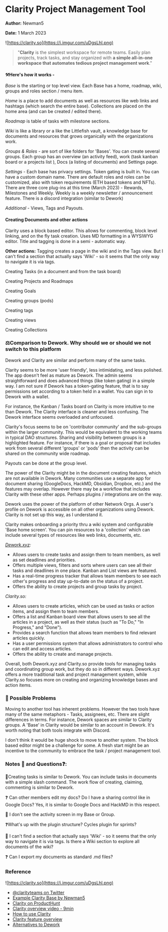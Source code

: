 # Clarity Project Management Tool

**Author:** Newman5

**Date:** 1 March 2023

![https://clarity.so](https://i.imgur.com/uDgsLhl.png)

> "**Clarity** is the simplest workspace for remote teams. Easily plan projects, track tasks, and stay organized with **a simple all-in-one workspace that automates tedious project management work**."

#### ⚒️Here's how it works -

_Base_ is the starting or top level view. Each Base has a home, roadmap, wiki, groups and roles section / menu item.

_Home_ is a place to add documents as well as resources like web links and hashtags (which search the entire base). Collections are placed on the home area (and can be created / edited there).

_Roadmap_ is table of tasks with milestone sections.

_Wiki_ is like a library or a like the Littlefish vault, a knowledge base for documents and resources that grows organically with the organizations work.

_Groups & Roles_ - are sort of like folders for 'Bases'. You can create several groups. Each group has an overview (an activity feed), work (task kanban board or a projects list ), Docs (a listing of documents) and Settings page.

_Settings_ - Each base has privacy settings. Token gating is built in. You can have a custom domain name. There are default roles and roles can be customized, also with token requirements (ETH based tokens and NFTs). There are three core plug-ins at this time (March 2023) - Rewards, Milestones and Weekly. Weekly is a weekly newsletter / announcement feature. There is a discord integration (similar to Dework)

_Additional_ - Views, Tags and Payouts.

#### Creating Documents and other actions

Clarity uses a block based editor. This allows for commenting, block level linking, and on the fly task creation. Uses MD formatting in a WYSIWYG editor. Title and tagging is done in a semi - automatic way.

**Other actions:** Tagging creates a page in the wiki and in the Tags view. But I can't find a section that actually says 'Wiki' - so it seems that the only way to navigate it is via tags.

Creating Tasks (in a document and from the task board)

Creating Projects and Roadmaps

Creating Goals

Creating groups (pods)

Creating tags

Creating views

Creating Collections

### ⚖️Comparison to Dework. Why should we or should we not switch to this platform

Dework and Clarity are similar and perform many of the same tasks.

Clarity seems to be more 'user friendly', less intimidating, and less polished. The app doesn't feel as mature as Dework. The admin seems straightforward and does advanced things (like token gating) in a simple way. I am not sure if Dework has a token-gating feature, that is to say permissions set according to a token held in a wallet. You can sign in to Dework with a wallet.

For instance, the Kanban / Tasks board on Clarity is more intuitive to me than Dework. The Clarity interface is cleaner and less confusing. The Dework interface seems overloaded and unfocused.

Clarity's focus seems to be on 'contributor community' and the sub-groups within the larger community. This would be equivalent to the working teams in typical DAO structures. Sharing and visibility between groups is a highlighted feature. For instance, if there is a goal or proposal that includes work from several different 'groups' or 'pods' then the activity can be shared on the community wide roadmap.

Payouts can be done at the group level.

The power of the Clarity might be in the document creating features, which are not available in Dework. Many communities use a separate app for document sharing (GoogleDocs, HackMD, Obsidian, Dropbox, etc.) and the features may overlap. However there may be a workflow that includes Clarity with these other apps. Perhaps plugins / integrations are on the way.

Dework uses the power of the platform of other Network Orgs. A user's profile on Dework is accessible on all other organizations using Dework. Clarity is not set up this way, as I understand it.

Clarity makes onboarding a priority thru a wiki system and configurable 'Base home screen'. You can pin resources to a 'collection' which can include several types of resources like web links, documents, etc.

[_Dework.xyz_](https://dework.xyz)_:_

* Allows users to create tasks and assign them to team members, as well as set deadlines and priorities.
* Offers multiple views, filters and sorts where users can see all their tasks and deadlines in one place. Kanban and List views are featured.
* Has a real-time progress tracker that allows team members to see each other's progress and stay up-to-date on the status of a project.
* Offers the ability to create projects and group tasks by project.

_Clarity.so:_

* Allows users to create articles, which can be used as tasks or action items, and assign them to team members.
* Offers a list and Kanban board view that allows users to see all the articles in a project, as well as their status (such as "To Do," "In Progress," and "Done").
* Provides a search function that allows team members to find relevant articles quickly.
* Has a user permissions system that allows administrators to control who can edit and access articles.
* Offers the ability to create and manage projects.

Overall, both Dework.xyz and Clarity.so provide tools for managing tasks and coordinating group work, but they do so in different ways. Dework.xyz offers a more traditional task and project management system, while Clarity.so focuses more on creating and organizing knowledge bases and action items.

### :shrug: Possible Problems

Moving to another tool has inherent problems. However the two tools have many of the same metaphors - Tasks, assignees, etc. There are slight differences in terms. For instance, Dework spaces are similar to Clarity groups. A 'Base' in Clarity would be similar to an account in Dework. It's worth noting that both tools integrate with Discord.

I don't think it would be huge shock to move to another system. The block based editor might be a challenge for some. A fresh start might be an incentive to the community to embrace the task / project management tool.

### Notes :pushpin: and Questions:question::

:pushpin:Creating tasks is similar to Dework. You can include tasks in documents with a simple slash command. The work flow of creating, claiming, commenting is similar to Dework.

:question: Can other members edit my docs? Do I have a sharing control like in Google Docs? Yes, it is similar to Google Docs and HackMD in this respect.

:pushpin: I don't see the activity screen in my Base or Group.

:question:What's up with the plugin structure? Cycles plugin for sprints?

:pushpin: I can't find a section that actually says 'Wiki' - so it seems that the only way to navigate it is via tags. Is there a Wiki section to explore all documents of the wiki?

:question: Can I export my documents as standard .md files?

### Reference

![https://clarity.so](https://i.imgur.com/uDgsLhl.png)

* [@clarityteams on Twitter](https://twitter.com/clarityteams)
* [Example Clarity Base by Newman5](https://app.clarity.so/newman5sbase)
* [Clarity on ProductHunt](https://www.producthunt.com/products/clarity-3)
* [Clarity overview video - 9min](https://www.loom.com/share/1aefc82773d84e20a3f57297d18c46f1)
* [How to use Clarity](https://app.clarity.so/wiki/tags/298f333d-a0d9-41f9-9375-6468c1c992f0)
* [Clarity feature overview](https://www.clarity.so/product/clarity-2-0)
* [Alternatives to Dework](https://www.producthunt.com/products/Dework/alternatives)

